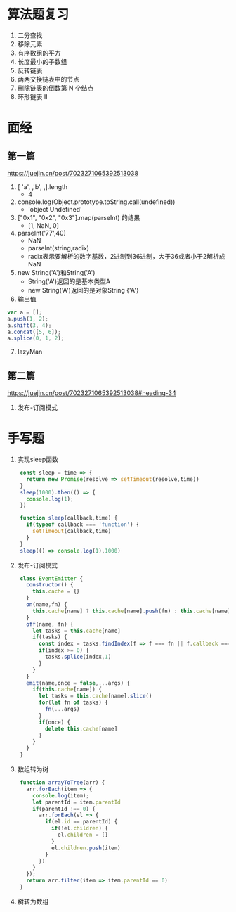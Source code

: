 # 算法题复习
1. 二分查找
2. 移除元素
3. 有序数组的平方
4. 长度最小的子数组
5. 反转链表
6. 两两交换链表中的节点
7. 删除链表的倒数第 N 个结点
8. 环形链表 II
# 面经
## 第一篇
https://juejin.cn/post/7023271065392513038
1. [ 'a', ,'b', ,].length
    - 4
2. console.log(Object.prototype.toString.call(undefined))
    - 'object Undefined'
3. ["0x1", "0x2", "0x3"].map(parseInt) 的结果
    - [1, NaN, 0]
4. parseInt('77',40)
    - NaN
    - parseInt(string,radix)
    - radix表示要解析的数字基数，2进制到36进制，大于36或者小于2解析成NaN
5. new String('A')和String('A')
    - String('A')返回的是基本类型A
    - new String('A')返回的是对象String {'A'}
6. 输出值
```js
var a = [];
a.push(1, 2);
a.shift(3, 4);
a.concat([5, 6]);
a.splice(0, 1, 2);
```
7. lazyMan


## 第二篇
https://juejin.cn/post/7023271065392513038#heading-34
1. 发布-订阅模式
# 手写题
1. 实现sleep函数
```js
    const sleep = time => {
      return new Promise(resolve => setTimeout(resolve,time))
    }
    sleep(1000).then(() => {
      console.log(1);
    })

    function sleep(callback,time) {
      if(typeof callback === 'function') {
        setTimeout(callback,time)
      }
    }
    sleep(() => console.log(1),1000)
```
2. 发布-订阅模式
```js
    class EventEmitter {
      constructor() {
        this.cache = {}
      }
      on(name,fn) {
        this.cache[name] ? this.cache[name].push(fn) : this.cache[name] = [fn]
      }
      off(name, fn) {
        let tasks = this.cache[name]
        if(tasks) {
          const index = tasks.findIndex(f => f === fn || f.callback === fn)
          if(index >= 0) {
            tasks.splice(index,1)
          }
        }
      }
      emit(name,once = false,...args) {
        if(this.cache[name]) {
          let tasks = this.cache[name].slice()
          for(let fn of tasks) {
            fn(...args)
          }
          if(once) {
            delete this.cache[name]
          }
        }
      }
    }
```
3. 数组转为树
```js
    function arrayToTree(arr) {
      arr.forEach(item => {
        console.log(item);
        let parentId = item.parentId
        if(parentId !== 0) {
          arr.forEach(el => {
            if(el.id == parentId) {
              if(!el.children) {
                el.children = []
              }
              el.children.push(item)
            }
          })
        }
      });
      return arr.filter(item => item.parentId == 0)
    }
```

4. 树转为数组